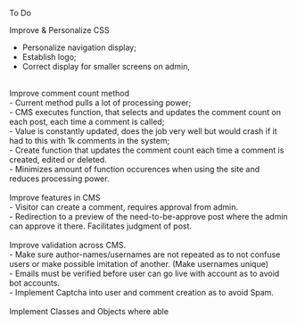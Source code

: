 To Do

Improve & Personalize CSS <br>
  - Personalize navigation display; <br>
  - Establish logo; <br>
  - Correct display for smaller screens on admin, <br>
<br>
Improve comment count method <br>
 - Current method pulls a lot of processing power;<br>
   - CMS executes function, that selects and updates the comment count on each post, each time a comment is called;<br>
   - Value is constantly updated, does the job very well but would crash if it had to this with 1k comments in the system;<br>
 - Create function that updates the comment count each time a comment is created, edited or deleted.<br>
   - Minimizes amount of function occurences when using the site and reduces processing power.<br>
<br>
Improve features in CMS <br>
 - Visitor can create a comment, requires approval from admin. <br>
 - Redirection to a preview of the need-to-be-approve post where the admin can approve it there. Facilitates judgment of post. <br>
<br>
Improve validation across CMS.<br>
  - Make sure author-names/usernames are not repeated as to not confuse users or make possible imitation of another. (Make usernames unique) <br>
  - Emails must be verified before user can go live with account as to avoid bot accounts. <br>
  - Implement Captcha into user and comment creation as to avoid Spam. <br> 
<br>
Implement Classes and Objects where able<br>

